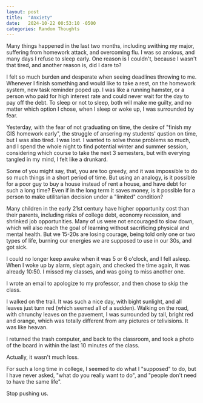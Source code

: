 ```yaml
---
layout: post
title:  "Anxiety"
date:   2024-10-22 00:53:10 -0500
categories: Random Thoughts
---
```

Many things happened in the last two months, including swithing my major, suffering from homework attack, and overcoming flu. I was so anxious, and many days I refuse to sleep early. One reason is I couldn't, because I wasn't that tired, and another reason is, did I dare to?

I felt so much burden and desperate when seeing deadlines throwing to me. Whenever I finish something and would like to take a rest, on the homework system, new task reminder poped up. I was like a running hamster, or a person who paid for high interest rate and could never wait for the day to pay off the debt. To sleep or not to sleep, both will make me guilty, and no matter which option I chose, when I sleep or woke up, I was surrounded by fear.

Yesterday, with the fear of not graduating on time, the desire of "finish my GIS homework early", the struggle of ansering my students' qustion on time, but I was also tired. I was lost. I wanted to solve those problems so much, and I spend the whole night to find potential winter and summer session, considering which course to take the next 3 semesters, but with everying tangled in my mind, I felt like a drunkard. 

Some of you might say, that, you are too greedy, and it was impossible to do so much things in a short period of time. But using an analogy, is it possible for a poor guy to buy a house instead of rent a house, and have debt for such a long time? Even if in the long term it saves money, is it possible for a person to make utilitarian decision under a "limited" condition? 

Many children in the early 21st century have higher opportunity cost than their parents, including risks of college debt, economy recession, and shrinked job opportunities. Many of us were not encouraged to slow down, which will also reach the goal of learning without sacrificing physical and mental health. But we 15-20s are losing courage, being told only one or two types of life, burning our energies we are supposed to use in our 30s, and got sick.

I could no longer keep awake when it was 5 or 6 o'clock, and I fell asleep. When I woke up by alarm, slept again, and checked the time again, it was already 10:50. I missed my classes, and was going to miss another one.

I wrote an email to apologize to my professor, and then chose to skip the class.

I walked on the trail. It was such a nice day, with bight sunlight, and all leaves just turn red (which seemed all of a sudden). Walking on the road, with chrunchy leaves on the pavement, I was surrounded by tall, bright red and orange, which was totally different from any pictures or telivisions. It was like heavan.

I returned the trash computer, and back to the classroom, and took a photo of the board in within the last 10 minutes of the class.

Actually, it wasn't much loss. 

For such a long time in college, I seemed to do what I "supposed" to do, but I have never asked, "what do you really want to do", and "people don't need to have the same life". 

Stop pushing us.